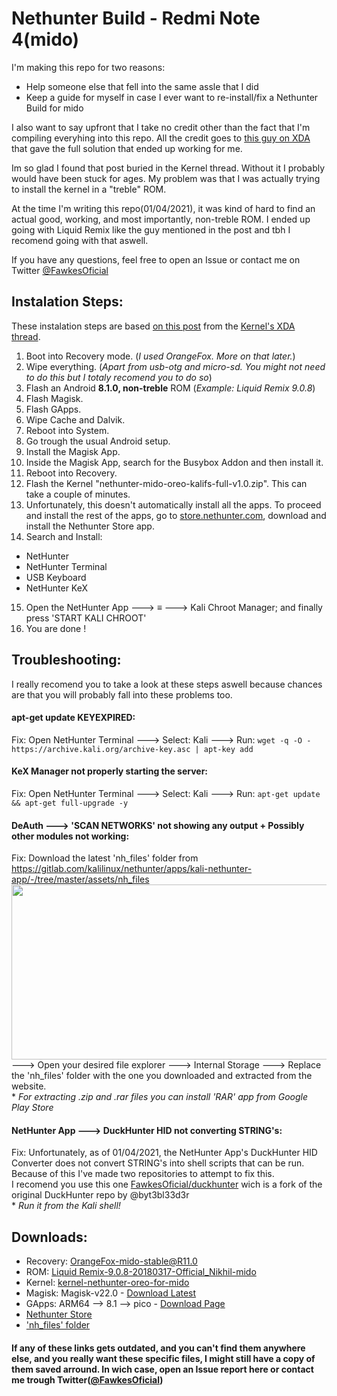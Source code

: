 # Nethunter Build - Redmi Note 4(mido)
I'm making this repo for two reasons:
* Help someone else that fell into the same assle that I did
* Keep a guide for myself in case I ever want to re-install/fix a Nethunter Build for mido

I also want to say upfront that I take no credit other than the fact that I'm compiling everyhing into this repo. All the credit goes to [this guy on XDA](https://forum.xda-developers.com/m/uspdsr.7758199/) that gave the full solution that ended up working for me.

Im so glad I found that post buried in the Kernel thread. Without it I probably would have been stuck for ages. My problem was that I was actually trying to install the kernel in a "treble" ROM.

At the time I'm writing this repo(01/04/2021), it was kind of hard to find an actual good, working, and most importantly, non-treble ROM. I ended up going with Liquid Remix like the guy mentioned in the post and tbh I recomend going with that aswell.

If you have any questions, feel free to open an Issue or contact me on Twitter [@FawkesOficial](https://twitter.com/FawkesOficial)
## Instalation Steps:
These instalation steps are based [on this post](https://forum.xda-developers.com/t/kernel-nethunter-oreo-for-mido.3768887/post-77992244) from the [Kernel's XDA thread](https://forum.xda-developers.com/t/kernel-nethunter-oreo-for-mido.3768887/).

1. Boot into Recovery mode. (*I used OrangeFox. More on that later.*)
2. Wipe everything. (*Apart from usb-otg and micro-sd. You might not need to do this but I totaly recomend you to do so*)
3. Flash an Android **8.1.0, non-treble** ROM (*Example: Liquid Remix 9.0.8*)
4. Flash Magisk.
5. Flash GApps.
6. Wipe Cache and Dalvik.
7. Reboot into System.
8. Go trough the usual Android setup.
9. Install the Magisk App.
10. Inside the Magisk App, search for the Busybox Addon and then install it.
11. Reboot into Recovery.
12. Flash the Kernel "nethunter-mido-oreo-kalifs-full-v1.0.zip". This can take a couple of minutes.
13. Unfortunately, this doesn't automatically install all the apps. To proceed and install the rest of the apps, go to [store.nethunter.com](https://store.nethunter.com), download and install the Nethunter Store app.
14. Search and Install:
* NetHunter
* NetHunter Terminal
* USB Keyboard
* NetHunter KeX
15. Open the NetHunter App 🡒 ≡ 🡒 Kali Chroot Manager; and finally press 'START KALI CHROOT'
16. You are done !

## Troubleshooting:
I really recomend you to take a look at these steps aswell because chances are that you will probably fall into these problems too.

#### apt-get update KEYEXPIRED:
Fix: Open NetHunter Terminal 🡒 Select: Kali 🡒 Run: `wget -q -O - https://archive.kali.org/archive-key.asc | apt-key add`

#### KeX Manager not properly starting the server:
Fix: Open NetHunter Terminal 🡒 Select: Kali 🡒 Run: `apt-get update && apt-get full-upgrade -y`

#### DeAuth 🡒 'SCAN NETWORKS' not showing any output + Possibly other modules not working:
Fix: Download the latest 'nh_files' folder from https://gitlab.com/kalilinux/nethunter/apps/kali-nethunter-app/-/tree/master/assets/nh_files
<img src="https://user-images.githubusercontent.com/45067011/113225936-d7e03480-9286-11eb-9d17-5ba12b5ba283.png" width="600" height="280"/>\
🡒 Open your desired file explorer 🡒 Internal Storage 🡒 Replace the 'nh_files' folder with the one you downloaded and extracted from the website.\
\* *For extracting .zip and .rar files you can install 'RAR' app from Google Play Store*

#### NetHunter App 🡒 DuckHunter HID not converting STRING's:
Fix: Unfortunately, as of 01/04/2021, the NetHunter App's DuckHunter HID Converter does not convert STRING's into shell scripts that can be run.
Because of this I've made two repositories to attempt to fix this.\
I recomend you use this one [FawkesOficial/duckhunter](https://github.com/FawkesOficial/duckhunter) wich is a fork of the original DuckHunter repo by @byt3bl33d3r\
\* *Run it from the Kali shell!*

## Downloads:
- Recovery: [OrangeFox-mido-stable@R11.0](https://orangefox.download/device/mido)
- ROM: [Liquid Remix-9.0.8-20180317-Official_Nikhil-mido](https://androidfilehost.com/?fid=962187416754468620)
- Kernel: [kernel-nethunter-oreo-for-mido](https://forum.xda-developers.com/t/kernel-nethunter-oreo-for-mido.3768887/)
- Magisk: Magisk-v22.0 - [Download Latest](https://magiskmanager.com/downloading-magisk-manager)
- GApps: ARM64 --> 8.1 --> pico - [Download Page](https://opengapps.org/)
- [Nethunter Store](https://store.nethunter.com)
- ['nh_files' folder](https://gitlab.com/kalilinux/nethunter/apps/kali-nethunter-app/-/tree/master/assets/nh_files)
#### If any of these links gets outdated, and you can't find them anywhere else, and you really want these specific files, I might still have a copy of them saved arround. In wich case, open an Issue report here or contact me trough Twitter([@FawkesOficial](https://twitter.com/FawkesOficial)) 
